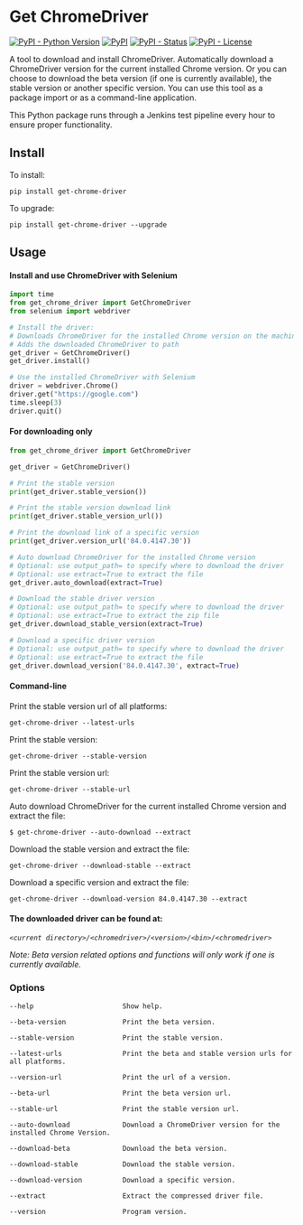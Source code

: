 Get ChromeDriver
=================
[![PyPI - Python Version](https://img.shields.io/pypi/pyversions/get-chrome-driver?color=blue)](https://pypi.python.org/pypi/get-chrome-driver)
[![PyPI](https://img.shields.io/pypi/v/get-chrome-driver?color=blue)](https://pypi.python.org/pypi/get-chrome-driver)
[![PyPI - Status](https://img.shields.io/pypi/status/get-chrome-driver)](https://pypi.python.org/pypi/get-chrome-driver)
[![PyPI - License](https://img.shields.io/pypi/l/get-chrome-driver)](https://pypi.python.org/pypi/get-chrome-driver)

A tool to download and install ChromeDriver. Automatically download a ChromeDriver version for the current installed
Chrome version. Or you can choose to download the beta version (if one is currently available), the stable version or
another specific version. You can use this tool as a package import or as a command-line application.

This Python package runs through a Jenkins test pipeline every hour to ensure proper functionality.

## Install

To install:

```console
pip install get-chrome-driver
```

To upgrade:

```console
pip install get-chrome-driver --upgrade
```

## Usage

#### Install and use ChromeDriver with Selenium

```Python
import time
from get_chrome_driver import GetChromeDriver
from selenium import webdriver

# Install the driver:
# Downloads ChromeDriver for the installed Chrome version on the machine
# Adds the downloaded ChromeDriver to path
get_driver = GetChromeDriver()
get_driver.install()

# Use the installed ChromeDriver with Selenium
driver = webdriver.Chrome()
driver.get("https://google.com")
time.sleep(3)
driver.quit()
```

#### For downloading only

```Python
from get_chrome_driver import GetChromeDriver

get_driver = GetChromeDriver()

# Print the stable version
print(get_driver.stable_version())

# Print the stable version download link
print(get_driver.stable_version_url())

# Print the download link of a specific version
print(get_driver.version_url('84.0.4147.30'))

# Auto download ChromeDriver for the installed Chrome version
# Optional: use output_path= to specify where to download the driver
# Optional: use extract=True to extract the file
get_driver.auto_download(extract=True)

# Download the stable driver version
# Optional: use output_path= to specify where to download the driver
# Optional: use extract=True to extract the zip file
get_driver.download_stable_version(extract=True)

# Download a specific driver version
# Optional: use output_path= to specify where to download the driver
# Optional: use extract=True to extract the file
get_driver.download_version('84.0.4147.30', extract=True)
```

#### Command-line

Print the stable version url of all platforms:

```console
get-chrome-driver --latest-urls
```

Print the stable version:

```console
get-chrome-driver --stable-version
```

Print the stable version url:

```console
get-chrome-driver --stable-url
```

Auto download ChromeDriver for the current installed Chrome version and extract the file:

```console
$ get-chrome-driver --auto-download --extract
```

Download the stable version and extract the file:

```console
get-chrome-driver --download-stable --extract
```

Download a specific version and extract the file:

```console
get-chrome-driver --download-version 84.0.4147.30 --extract
```

#### The downloaded driver can be found at:

*`<current directory>/<chromedriver>/<version>/<bin>/<chromedriver>`*

*Note: Beta version related options and functions will only work if one is currently available.*

### Options

```
--help                      Show help.

--beta-version              Print the beta version.

--stable-version            Print the stable version.

--latest-urls               Print the beta and stable version urls for all platforms.

--version-url               Print the url of a version.

--beta-url                  Print the beta version url.

--stable-url                Print the stable version url.

--auto-download             Download a ChromeDriver version for the installed Chrome Version.

--download-beta             Download the beta version.

--download-stable           Download the stable version.

--download-version          Download a specific version.

--extract                   Extract the compressed driver file.

--version                   Program version.
```
